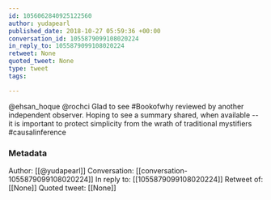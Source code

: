```yaml
---
id: 1056062840925122560
author: yudapearl
published_date: 2018-10-27 05:59:36 +00:00
conversation_id: 1055879099108020224
in_reply_to: 1055879099108020224
retweet: None
quoted_tweet: None
type: tweet
tags:

---
```


@ehsan_hoque @rochci Glad to see #Bookofwhy reviewed by another independent observer. Hoping to see a summary shared, when available -- it is important to protect simplicity from the wrath of traditional mystifiers #causalinference

### Metadata

Author: [[@yudapearl]]
Conversation: [[conversation-1055879099108020224]]
In reply to: [[1055879099108020224]]
Retweet of: [[None]]
Quoted tweet: [[None]]
